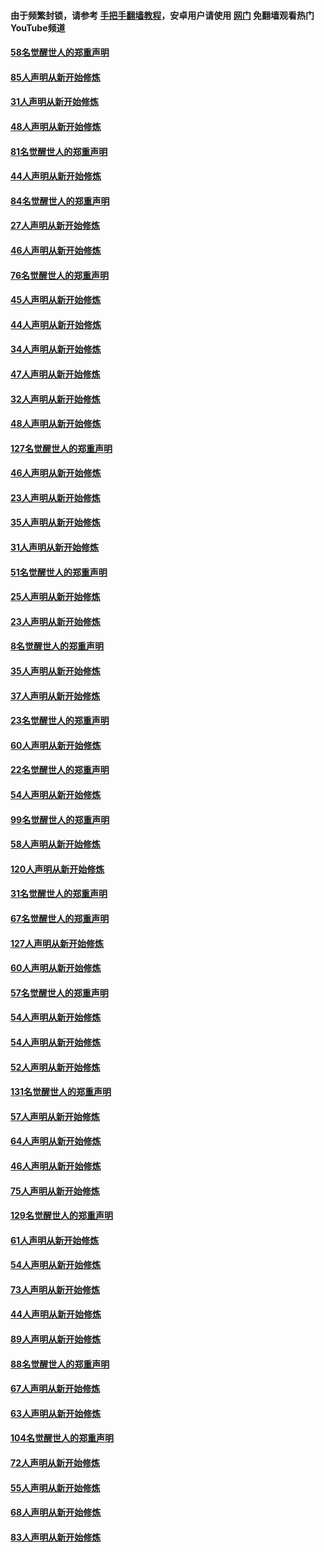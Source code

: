 #### 由于频繁封锁，请参考 [手把手翻墙教程](https://github.com/gfw-breaker/guides/wiki/)，安卓用户请使用 [网门](https://github.com/gfw-breaker/nogfw/blob/master/dl.md?t=03082100) 免翻墙观看热门YouTube频道 

#### [58名觉醒世人的郑重声明](../pages/91/421845.md?t=03082100) 

#### [85人声明从新开始修炼](../pages/91/421769.md?t=03082100) 

#### [31人声明从新开始修炼](../pages/91/421763.md?t=03082100) 

#### [48人声明从新开始修炼](../pages/91/421605.md?t=03082100) 

#### [81名觉醒世人的郑重声明](../pages/91/421656.md?t=03082100) 

#### [44人声明从新开始修炼](../pages/91/421544.md?t=03082100) 

#### [84名觉醒世人的郑重声明](../pages/91/421543.md?t=03082100) 

#### [27人声明从新开始修炼](../pages/91/421465.md?t=03082100) 

#### [46人声明从新开始修炼](../pages/91/421454.md?t=03082100) 

#### [76名觉醒世人的郑重声明](../pages/91/421453.md?t=03082100) 

#### [45人声明从新开始修炼](../pages/91/421452.md?t=03082100) 

#### [44人声明从新开始修炼](../pages/91/421422.md?t=03082100) 

#### [34人声明从新开始修炼](../pages/91/421322.md?t=03082100) 

#### [47人声明从新开始修炼](../pages/91/421264.md?t=03082100) 

#### [32人声明从新开始修炼](../pages/91/421225.md?t=03082100) 

#### [48人声明从新开始修炼](../pages/91/421202.md?t=03082100) 

#### [127名觉醒世人的郑重声明](../pages/91/421224.md?t=03082100) 

#### [46人声明从新开始修炼](../pages/91/421203.md?t=03082100) 

#### [23人声明从新开始修炼](../pages/91/421138.md?t=03082100) 

#### [35人声明从新开始修炼](../pages/91/421122.md?t=03082100) 

#### [31人声明从新开始修炼](../pages/91/421081.md?t=03082100) 

#### [51名觉醒世人的郑重声明](../pages/91/421080.md?t=03082100) 

#### [25人声明从新开始修炼](../pages/91/421020.md?t=03082100) 

#### [23人声明从新开始修炼](../pages/91/420884.md?t=03082100) 

#### [8名觉醒世人的郑重声明](../pages/91/420883.md?t=03082100) 

#### [35人声明从新开始修炼](../pages/91/420809.md?t=03082100) 

#### [37人声明从新开始修炼](../pages/91/420766.md?t=03082100) 

#### [23名觉醒世人的郑重声明](../pages/91/420765.md?t=03082100) 

#### [60人声明从新开始修炼](../pages/91/420727.md?t=03082100) 

#### [22名觉醒世人的郑重声明](../pages/91/420726.md?t=03082100) 

#### [54人声明从新开始修炼](../pages/91/420529.md?t=03082100) 

#### [99名觉醒世人的郑重声明](../pages/91/420528.md?t=03082100) 

#### [58人声明从新开始修炼](../pages/91/420198.md?t=03082100) 

#### [120人声明从新开始修炼](../pages/91/420141.md?t=03082100) 

#### [31名觉醒世人的郑重声明](../pages/91/420197.md?t=03082100) 

#### [67名觉醒世人的郑重声明](../pages/91/420140.md?t=03082100) 

#### [127人声明从新开始修炼](../pages/91/420082.md?t=03082100) 

#### [60人声明从新开始修炼](../pages/91/420081.md?t=03082100) 

#### [57名觉醒世人的郑重声明](../pages/91/420080.md?t=03082100) 

#### [54人声明从新开始修炼](../pages/91/419533.md?t=03082100) 

#### [54人声明从新开始修炼](../pages/91/419532.md?t=03082100) 

#### [52人声明从新开始修炼](../pages/91/419531.md?t=03082100) 

#### [131名觉醒世人的郑重声明](../pages/91/419530.md?t=03082100) 

#### [57人声明从新开始修炼](../pages/91/419430.md?t=03082100) 

#### [64人声明从新开始修炼](../pages/91/419429.md?t=03082100) 

#### [46人声明从新开始修炼](../pages/91/419428.md?t=03082100) 

#### [75人声明从新开始修炼](../pages/91/419427.md?t=03082100) 

#### [129名觉醒世人的郑重声明](../pages/91/419426.md?t=03082100) 

#### [61人声明从新开始修炼](../pages/91/419198.md?t=03082100) 

#### [54人声明从新开始修炼](../pages/91/419197.md?t=03082100) 

#### [73人声明从新开始修炼](../pages/91/419196.md?t=03082100) 

#### [44人声明从新开始修炼](../pages/91/419075.md?t=03082100) 

#### [89人声明从新开始修炼](../pages/91/419074.md?t=03082100) 

#### [88名觉醒世人的郑重声明](../pages/91/419195.md?t=03082100) 

#### [67人声明从新开始修炼](../pages/91/419073.md?t=03082100) 

#### [63人声明从新开始修炼](../pages/91/419072.md?t=03082100) 

#### [104名觉醒世人的郑重声明](../pages/91/419071.md?t=03082100) 

#### [72人声明从新开始修炼](../pages/91/418902.md?t=03082100) 

#### [55人声明从新开始修炼](../pages/91/418901.md?t=03082100) 

#### [68人声明从新开始修炼](../pages/91/418900.md?t=03082100) 

#### [83人声明从新开始修炼](../pages/91/418757.md?t=03082100) 

